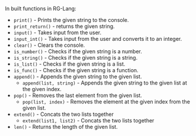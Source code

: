 In built functions in RG-Lang:
* `print()` - Prints the given string to the console.
* `print_return()` - returns the given string.
* `input()` - Takes input from the user.
* `input_int()` - Takes input from the user and converts it to an integer.
* `clear()` - Clears the console.
* `is_number()` - Checks if the given string is a number.
* `is_string()` - Checks if the given string is a string.
* `is_list()` - Checks if the given string is a list.
* `is_func()` - Checks if the given string is a function.
* `append()` - Appends the given string to the given list.
  *  `append(list, string)` - Appends the given string to the given list at the given index.
* `pop()` - Removes the last element from the given list.
   * `pop(list, index)` - Removes the element at the given index from the given list.
* `extend()` - Concats the two lists together
  * `extend(list1, list2)` - Concats the two lists together
* `len()` - Returns the length of the given list.